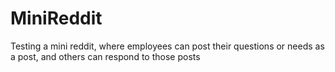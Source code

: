 # MiniReddit
Testing a mini reddit, where employees can post their questions or needs as a post, and others can respond to those posts

